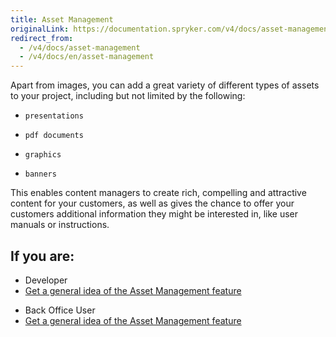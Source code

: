```yaml
---
title: Asset Management
originalLink: https://documentation.spryker.com/v4/docs/asset-management
redirect_from:
  - /v4/docs/asset-management
  - /v4/docs/en/asset-management
---
```


Apart from images, you can add a great variety of different types of assets to your project, including but not limited by the following:

*     presentations
*     pdf documents
*     graphics
*     banners

This enables content managers to create rich, compelling and attractive content for your customers, as well as gives the chance to offer your customers additional information they might be interested in, like user manuals or instructions.

## If you are:

<div class="mr-container">
    <div class="mr-list-container">
        <!-- col1 -->
        <div class="mr-col">
            <ul class="mr-list mr-list-green">
                <li class="mr-title">Developer</li>
                <li><a href="https://documentation.spryker.com/v4/docs/asset-management-feature-overview" class="mr-link">Get a general idea of the Asset Management feature</a></li>
            </ul>
        </div>
      <!-- col2 -->
        <div class="mr-col">
            <ul class="mr-list mr-list-blue">
                <li class="mr-title">Back Office User</li>
                <li><a href="https://documentation.spryker.com/v4/docs/asset-management-feature-overview" class="mr-link">Get a general idea of the Asset Management feature</a></li>
            </ul>
        </div>  
</div>
</div>

